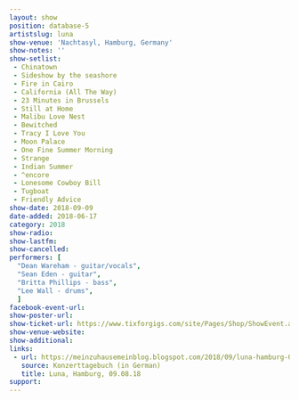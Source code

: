 ```yaml
---
layout: show
position: database-5
artistslug: luna
show-venue: 'Nachtasyl, Hamburg, Germany'
show-notes: ''
show-setlist:
 - Chinatown
 - Sideshow by the seashore
 - Fire in Cairo
 - California (All The Way)
 - 23 Minutes in Brussels
 - Still at Home
 - Malibu Love Nest
 - Bewitched
 - Tracy I Love You
 - Moon Palace
 - One Fine Summer Morning
 - Strange
 - Indian Summer
 - ^encore
 - Lonesome Cowboy Bill
 - Tugboat
 - Friendly Advice
show-date: 2018-09-09
date-added: 2018-06-17
category: 2018
show-radio:
show-lastfm:
show-cancelled:
performers: [
  "Dean Wareham - guitar/vocals",
  "Sean Eden - guitar",
  "Britta Phillips - bass",
  "Lee Wall - drums",
  ]
facebook-event-url:
show-poster-url:
show-ticket-url: https://www.tixforgigs.com/site/Pages/Shop/ShowEvent.aspx?ID=25519
show-venue-website:
show-additional:
links:
 - url: https://meinzuhausemeinblog.blogspot.com/2018/09/luna-hamburg-090818.html
   source: Konzerttagebuch (in German)
   title: Luna, Hamburg, 09.08.18
support:
---
```


